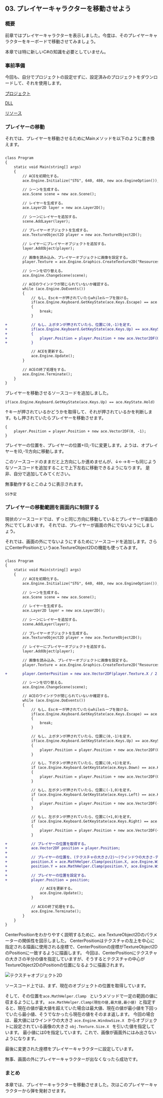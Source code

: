 ## 03. プレイヤーキャラクターを移動させよう

### 概要

前章ではプレイヤーキャラクターを表示しました。今度は、そのプレイヤーキャラクターをキーボードで移動させてみましょう。

本章では特に新しいC#の知識を必要としていません。


### 事前準備

今回も、自分でプロジェクトの設定せずに、設定済みのプロジェクトをダウンロードして、それを使用します。

[プロジェクト](Projects/STG03.zip)

[DLL](Common/dll.zip)

[リソース](Common/Resources.zip)


### プレイヤーの移動

それでは、プレイヤーを移動させるためにMainメソッドを以下のように書き換えます。

```diff

class Program
{
	static void Main(string[] args)
	{
		// ACEを初期化する。
		ace.Engine.Initialize("STG", 640, 480, new ace.EngineOption());
		
		// シーンを生成する。
		ace.Scene scene = new ace.Scene();
		
		// レイヤーを生成する。
		ace.Layer2D layer = new ace.Layer2D();
		
		// シーンにレイヤーを追加する。
		scene.AddLayer(layer);
		
		// プレイヤーオブジェクトを生成する。
		ace.TextureObject2D player = new ace.TextureObject2D();
		
		// レイヤーにプレイヤーオブジェクトを追加する。
		layer.AddObject(player);
		
		// 画像を読み込み、プレイヤーオブジェクトに画像を設定する。
		player.Texture = ace.Engine.Graphics.CreateTexture2D("Resources/Player.png");
		
		// シーンを切り替える。
		ace.Engine.ChangeScene(scene);

		// ACEのウインドウが閉じられていないか確認する。
		while (ace.Engine.DoEvents())
		{
			// もし、Escキーが押されていたらwhileループを抜ける。
			if(ace.Engine.Keyboard.GetKeyState(ace.Keys.Escape) == ace.KeyState.Push)
			{
				break;
			}

+			// もし、上ボタンが押されていたら、位置に(0,-1)を足す。
+			if(ace.Engine.Keyboard.GetKeyState(ace.Keys.Up) == ace.KeyState.Hold)
+			{
+				player.Position = player.Position + new ace.Vector2DF(0, -1);
+			}

			// ACEを更新する。
			ace.Engine.Update();
		}
		
		// ACEの終了処理をする。
		ace.Engine.Terminate();
	}
}

```

プレイヤーを移動させるソースコードを追加しました。

```
if(ace.Engine.Keyboard.GetKeyState(ace.Keys.Up) == ace.KeyState.Hold)
```

↑キーが押されているかどうかを取得して、それが押されているかを判断します。もし押されていたらプレイヤーを移動させます。

```
{
	player.Position = player.Position + new ace.Vector2DF(0, -1);
}
```

プレイヤーの位置を、プレイヤーの位置+(0,-1)に変更します。ようは、オプレイヤーを(0,-1)方向に移動します。

このソースコードのままだと上方向にしか進めませんが、↓←→キーも同じようなソースコードを追加することで上下左右に移動できるようになります。
是非、自分で追加してみてください。

無事動作するとこのように表示されます。

```SS予定 ```

### プレイヤーの移動範囲を画面内に制限する

現状のソースコードでは、ずっと同じ方向に移動しているとプレイヤーが画面の外にでてしまいます。
それでは、プレイヤーが画面の外にでないようにしましょう。

それでは、画面の外にでないようにするためにソースコードを追加します。さらにCenterPositionというace.TextureObject2Dの機能も使ってみます。

```diff

class Program
{
	static void Main(string[] args)
	{
		// ACEを初期化する。
		ace.Engine.Initialize("STG", 640, 480, new ace.EngineOption());
		
		// シーンを生成する。
		ace.Scene scene = new ace.Scene();
		
		// レイヤーを生成する。
		ace.Layer2D layer = new ace.Layer2D();
		
		// シーンにレイヤーを追加する。
		scene.AddLayer(layer);
		
		// プレイヤーオブジェクトを生成する。
		ace.TextureObject2D player = new ace.TextureObject2D();
		
		// レイヤーにプレイヤーオブジェクトを追加する。
		layer.AddObject(player);
		
		// 画像を読み込み、プレイヤーオブジェクトに画像を設定する。
		player.Texture = ace.Engine.Graphics.CreateTexture2D("Resources/Player.png");

+		player.CenterPosition = new ace.Vector2DF(player.Texture.X / 2.0f, player.Texture.Y / 2.0f);
			
		// シーンを切り替える。
		ace.Engine.ChangeScene(scene);

		// ACEのウインドウが閉じられていないか確認する。
		while (ace.Engine.DoEvents())
		{
			// もし、Escキーが押されていたらwhileループを抜ける。
			if(ace.Engine.Keyboard.GetKeyState(ace.Keys.Escape) == ace.KeyState.Push)
			{
				break;
			}

			// もし、上ボタンが押されていたら、位置に(0,-1)を足す。
			if(ace.Engine.Keyboard.GetKeyState(ace.Keys.Up) == ace.KeyState.Hold)
			{
				player.Position = player.Position + new ace.Vector2DF(0, -1);
			}

			// もし、下ボタンが押されていたら、位置に(0,+1)を足す。
			if (ace.Engine.Keyboard.GetKeyState(ace.Keys.Down) == ace.KeyState.Hold)
			{
				player.Position = player.Position + new ace.Vector2DF(0, +1);
			}

			// もし、左ボタンが押されていたら、位置に(-1,0)を足す。
			if (ace.Engine.Keyboard.GetKeyState(ace.Keys.Left) == ace.KeyState.Hold)
			{
				player.Position = player.Position + new ace.Vector2DF(-1, 0);
			}

			// もし、左ボタンが押されていたら、位置に(+1,0)を足す。
			if (ace.Engine.Keyboard.GetKeyState(ace.Keys.Right) == ace.KeyState.Hold)
			{
				player.Position = player.Position + new ace.Vector2DF(+1, 0);
			}

+			// プレイヤーの位置を取得する。
+			ace.Vector2DF position = player.Position;
+		
+			// プレイヤーの位置を、(テクスチャの大きさ/2)～(ウインドウの大きさ-テクスチャの大きさ/2)の範囲に制限する。
+			position.X = ace.MathHelper.Clamp(position.X, ace.Engine.WindowSize.X - player.Texture.Size.X / 2.0f, player.Texture.Size.X / 2.0f);
+			position.Y = ace.MathHelper.Clamp(position.Y, ace.Engine.WindowSize.Y - player.Texture.Size.Y / 2.0f, player.Texture.Size.Y / 2.0f);
+		
+			// プレイヤーの位置を設定する。
+			player.Position = position;

				// ACEを更新する。
				ace.Engine.Update();
			}
			
			// ACEの終了処理をする。
			ace.Engine.Terminate();
		}
	}
}

```

CenterPositionをわかりやすく説明するために、ace.TextureObject2Dのパラメーターの関係性を図示しました。
CenterPositionはテクスチャの左上を中心に指定される描画に使用される座標で、CenterPositionの座標がTextureObject2DのPositionに一致するように描画します。
今回は、CenterPositionにテクスチャの大きさの半分の値を指定していますが、そうするとテクスチャの中心がTextureObject2DのPositionの位置になるように描画されます。

![テクスチャオブジェクト2D](img/03_TextureObject2D.png)

ソースコード上では、まず、現在のオブジェクトの位置を取得しています。

そして、その位置を```ace.MathHelper.Clamp ``` というメソッドで一定の範囲の値に収まるようにします。
```ace.MathHelper.Clamp(現在の値,最大値,最小値) ```と指定すると、現在の値が最大値を超えていた場合は最大値、現在の値が最小値を下回っていたら最小値、そうでなかったら現在の値をそのまま返します。
今回の場合は、最大値にはウインドウの大きさ ```ace.Engine.WindowSize.X ``` からオブジェクトに設定されている画像の大きさ ```obj.Texture.Size.X ``` を引いた値を指定しています。
最小値には0を指定しています。これで、画像が画面外にはみ出さないようになります。

最後に変更された座標をプレイヤーキャラクターに設定しています。

無事、画面の外にプレイヤーキャラクターが出なくなったら成功です。

### まとめ

本章では、プレイヤーキャラクターを移動させました。次はこのプレイヤーキャラクターから弾を発射させます。
